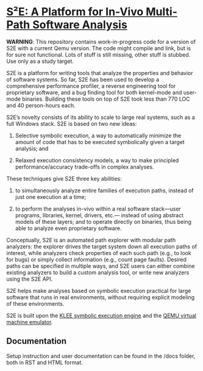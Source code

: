 [S²E: A Platform for In-Vivo Multi-Path Software Analysis](https://s2e.epfl.ch)
===============================================================================

__WARNING__: This repository contains work-in-progress code for a version of
S2E with a current Qemu version.  The code might compile and link, but is for
sure not functional. Lots of stuff is still missing, other stuff is stubbed.
Use only as a study target.





S2E is a platform for writing tools that analyze the properties and behavior of
software systems. So far, S2E has been used to develop a comprehensive
performance profiler, a reverse engineering tool for proprietary software, and
a bug finding tool for both kernel-mode and user-mode binaries. Building these
tools on top of S2E took less than 770 LOC and 40 person-hours each.

S2E’s novelty consists of its ability to scale to large real systems, such as a
full Windows stack. S2E is based on two new ideas:

1. Selective symbolic execution, a way to automatically
   minimize the amount of code that has to be executed
   symbolically given a target analysis; and

2. Relaxed execution consistency models, a way to make
   principled performance/accuracy trade-offs in complex
   analyses.

These techniques give S2E three key abilities:

1. to simultaneously analyze entire families of execution
   paths, instead of just one execution at a time;
    
2. to perform the analyses in-vivo within a real software
   stack—user programs, libraries, kernel, drivers, etc.—
   instead of using abstract models of these layers; and
   to operate directly on binaries, thus being able to analyze
   even proprietary software.

Conceptually, S2E is an automated path explorer with modular path analyzers:
the explorer drives the target system down all execution paths of interest,
while analyzers check properties of each such path (e.g., to look for bugs) or
simply collect information (e.g., count page faults). Desired paths can be
specified in multiple ways, and S2E users can either combine existing
analyzers to build a custom analysis tool, or write new analyzers using the
S2E API.

S2E helps make analyses based on symbolic execution practical for large
software that runs in real environments, without requiring explicit modeling of
these environments.

S2E is built upon the [KLEE symbolic execution engine](http://klee.llvm.org)
and the [QEMU virtual machine emulator](http://qemu.org).

Documentation 
-------------

Setup instruction and user documentation can be found in the /docs folder, both
in RST and HTML format.

